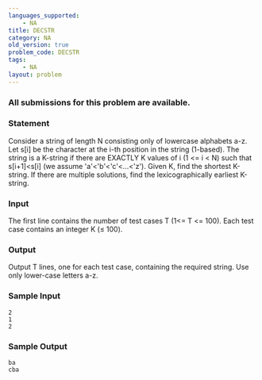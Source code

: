 ```yaml
---
languages_supported:
    - NA
title: DECSTR
category: NA
old_version: true
problem_code: DECSTR
tags:
    - NA
layout: problem
---
```

###  All submissions for this problem are available. 

### Statement

Consider a string of length N consisting only of lowercase alphabets a-z. Let s\[i\] be the character at the i-th position in the string (1-based). The string is a K-string if there are EXACTLY K values of i (1 <= i < N) such that s\[i+1\]<s\[i\] (we assume 'a'<'b'<'c'<...<'z'). Given K, find the shortest K-string. If there are multiple solutions, find the lexicographically earliest K-string.

### Input

The first line contains the number of test cases T (1<= T <= 100). Each test case contains an integer K (≤ 100).

### Output

Output T lines, one for each test case, containing the required string. Use only lower-case letters a-z.

### Sample Input

```
2
1
2

```
### Sample Output

```
ba
cba

```